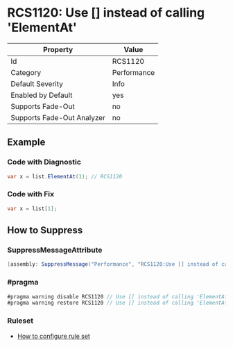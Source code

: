 # RCS1120: Use \[\] instead of calling 'ElementAt'

Property | Value
--- | ---
Id|RCS1120
Category|Performance
Default Severity|Info
Enabled by Default|yes
Supports Fade\-Out|no
Supports Fade\-Out Analyzer|no

## Example

### Code with Diagnostic

```csharp
var x = list.ElementAt(1); // RCS1120
```

### Code with Fix

```csharp
var x = list[1];
```

## How to Suppress

### SuppressMessageAttribute

```csharp
[assembly: SuppressMessage("Performance", "RCS1120:Use [] instead of calling 'ElementAt'.", Justification = "<Pending>")]
```

### \#pragma

```csharp
#pragma warning disable RCS1120 // Use [] instead of calling 'ElementAt'.
#pragma warning restore RCS1120 // Use [] instead of calling 'ElementAt'.
```

### Ruleset

* [How to configure rule set](../HowToConfigureAnalyzers.md)
